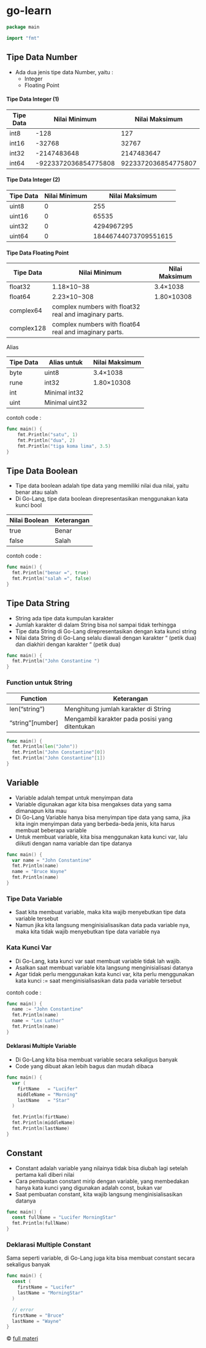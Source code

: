 # go-learn
```go
package main

import "fmt"
```
## Tipe Data Number

- Ada dua jenis tipe data Number, yaitu :
  - Integer
  - Floating Point

#### Tipe Data Integer (1)

| Tipe Data | Nilai Minimum        | Nilai Maksimum      |
| --------- | -------------------- | ------------------- |
| int8      | -128                 | 127                 |
| int16     | -32768               | 32767               |
| int32     | -2147483648          | 2147483647          |
| int64     | -9223372036854775808 | 9223372036854775807 |

#### Tipe Data Integer (2)

| Tipe Data | Nilai Minimum | Nilai Maksimum       |
| --------- | ------------- | -------------------- |
| uint8     | 0             | 255                  |
| uint16    | 0             | 65535                |
| uint32    | 0             | 4294967295           |
| uint64    | 0             | 18446744073709551615 |

#### Tipe Data Floating Point

| Tipe Data  | Nilai Minimum                                          | Nilai Maksimum |
| ---------- | ------------------------------------------------------ | -------------- |
| float32    | 1.18×10−38                                             | 3.4×1038       |
| float64    | 2.23×10−308                                            | 1.80×10308     |
| complex64  | complex numbers with float32 real and imaginary parts. |                |
| complex128 | complex numbers with float64 real and imaginary parts. |                |

Alias

| Tipe Data | Alias untuk    | Nilai Maksimum |
| --------- | -------------- | -------------- |
| byte      | uint8          | 3.4×1038       |
| rune      | int32          | 1.80×10308     |
| int       | Minimal int32  |                |
| uint      | Minimal uint32 |                |

contoh code :

```go
func main() {
	fmt.Println("satu", 1)
	fmt.Println("dua", 2)
	fmt.Println("tiga koma lima", 3.5)
}
```

## Tipe Data Boolean

- Tipe data boolean adalah tipe data yang memiliki nilai dua nilai, yaitu benar atau salah
- Di Go-Lang, tipe data boolean direpresentasikan menggunakan kata kunci bool

| Nilai Boolean | Keterangan |
| ------------- | ---------- |
| true          | Benar      |
| false         | Salah      |

contoh code :

```go
func main() {
  fmt.Println("benar =", true)
  fmt.Println("salah =", false)
}
```

## Tipe Data String

- String ada tipe data kumpulan karakter
- Jumlah karakter di dalam String bisa nol sampai tidak terhingga
- Tipe data String di Go-Lang direpresentasikan dengan kata kunci string
- Nilai data String di Go-Lang selalu diawali dengan karakter “ (petik dua) dan diakhiri dengan karakter “ (petik dua)

```go
func main() {
  fmt.Println("John Constantine ")
}
```

### Function untuk String

| Function         | Keterangan                                     |
| ---------------- | ---------------------------------------------- |
| len(“string”)    | Menghitung jumlah karakter di String           |
| “string”[number] | Mengambil karakter pada posisi yang ditentukan |

```go
func main() {
  fmt.Println(len("John"))
  fmt.Println("John Constantine"[0])
  fmt.Println("John Constantine"[1])
}
```

## Variable

- Variable adalah tempat untuk menyimpan data
- Variable digunakan agar kita bisa mengakses data yang sama dimanapun kita mau
- Di Go-Lang Variable hanya bisa menyimpan tipe data yang sama, jika kita ingin menyimpan data yang berbeda-beda jenis, kita harus membuat beberapa variable
- Untuk membuat variable, kita bisa menggunakan kata kunci var, lalu diikuti dengan nama variable dan tipe datanya

```go
func main() {
  var name = "John Constantine"
  fmt.Println(name)
  name = "Bruce Wayne"
  fmt.Println(name)
}
```

### Tipe Data Variable

- Saat kita membuat variable, maka kita wajib menyebutkan tipe data variable tersebut
- Namun jika kita langsung menginisialisasikan data pada variable nya, maka kita tidak wajib menyebutkan tipe data variable nya

### Kata Kunci Var

- Di Go-Lang, kata kunci var saat membuat variable tidak lah wajib.
- Asalkan saat membuat variable kita langsung menginisialisasi datanya
- Agar tidak perlu menggunakan kata kunci var, kita perlu menggunakan kata kunci := saat menginisialisasikan data pada variable tersebut

contoh code :

```go
func main() {
  name := "John Constantine"
  fmt.Println(name)
  name = "Lex Luthor"
  fmt.Println(name)
}
```

#### Deklarasi Multiple Variable

- Di Go-Lang kita bisa membuat variable secara sekaligus banyak
- Code yang dibuat akan lebih bagus dan mudah dibaca

```go
func main() {
  var (
    firtName   = "Lucifer"
    middleName = "Morning"
    lastName   = "Star"
  )

  fmt.Println(firtName)
  fmt.Println(middleName)
  fmt.Println(lastName)
}
```

## Constant

- Constant adalah variable yang nilainya tidak bisa diubah lagi setelah pertama kali diberi nilai
- Cara pembuatan constant mirip dengan variable, yang membedakan hanya kata kunci yang digunakan adalah const, bukan var
- Saat pembuatan constant, kita wajib langsung menginisialisasikan datanya

```go
func main() {
  const fullName = "Lucifer MorningStar"
  fmt.Println(fullName)
}
```

### Deklarasi Multiple Constant

Sama seperti variable, di Go-Lang juga kita bisa membuat constant secara sekaligus banyak

```go
func main() {
  const (
    firstName = "Lucifer"
    lastName = "MorningStar"
  )

  // error
  firstName = "Bruce"
  lastName = "Wayne"
}
```

© [full materi](https://docs.google.com/presentation/d/1J0DbqyuLQVnGnkbL7bX3jL6iQc6RdXy8zQkfH8rbE0Q/edit#slide=id.g74a60ad919_0_1187)
